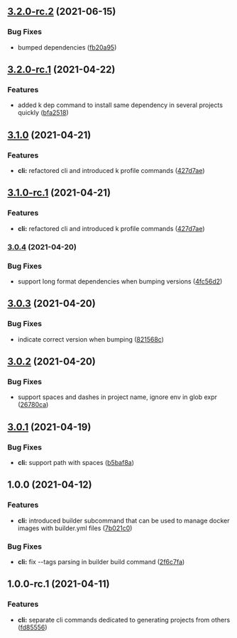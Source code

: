 ## [3.2.0-rc.2](https://github.com/charbonnierg/kapla-cli/compare/v3.2.0-rc.1...v3.2.0-rc.2) (2021-06-15)


### Bug Fixes

* bumped dependencies ([fb20a95](https://github.com/charbonnierg/kapla-cli/commit/fb20a95acc6dfc1b7e2fc152a9d3a6582570a94a))

## [3.2.0-rc.1](https://github.com/charbonnierg/kapla-cli/compare/v3.1.0...v3.2.0-rc.1) (2021-04-22)


### Features

* added k dep command to install same dependency in several projects quickly ([bfa2518](https://github.com/charbonnierg/kapla-cli/commit/bfa2518261ed1a4d24fee1b815537be9c6df18ac))

## [3.1.0](https://github.com/charbonnierg/kapla-cli/compare/v3.0.4...v3.1.0) (2021-04-21)


### Features

* **cli:** refactored cli and introduced k profile commands ([427d7ae](https://github.com/charbonnierg/kapla-cli/commit/427d7aec9f59238fbe1b4b3406ad4f84235bc60b))

## [3.1.0-rc.1](https://github.com/charbonnierg/kapla-cli/compare/v3.0.4...v3.1.0-rc.1) (2021-04-21)


### Features

* **cli:** refactored cli and introduced k profile commands ([427d7ae](https://github.com/charbonnierg/kapla-cli/commit/427d7aec9f59238fbe1b4b3406ad4f84235bc60b))

### [3.0.4](https://github.com/charbonnierg/kapla-cli/compare/v3.0.3...v3.0.4) (2021-04-20)


### Bug Fixes

* support long format dependencies when bumping versions ([4fc56d2](https://github.com/charbonnierg/kapla-cli/commit/4fc56d2974afac00b7309baf2885980fc3bae258))

## [3.0.3](https://github.com/charbonnierg/kapla-cli/compare/v3.0.2...v3.0.3) (2021-04-20)

### Bug Fixes

- indicate correct version when bumping ([821568c](https://github.com/charbonnierg/kapla-cli/commit/821568c79a4c4faa652aef49dd3fc7dfcbefe350))

## [3.0.2](https://github.com/charbonnierg/kapla-cli/compare/v3.0.1...v3.0.2) (2021-04-20)

### Bug Fixes

- support spaces and dashes in project name, ignore env in glob expr ([26780ca](https://github.com/charbonnierg/kapla-cli/commit/26780caad2ed82765576410cbb39324d990ea5f3))

## [3.0.1](https://github.com/charbonnierg/kapla-cli/compare/v3.0.0...v3.0.1) (2021-04-19)

### Bug Fixes

- **cli:** support path with spaces ([b5baf8a](https://github.com/charbonnierg/kapla-cli/commit/b5baf8ad27c7c4b4ffa6db245a26eb8fa1ca4f4d))

## 1.0.0 (2021-04-12)

### Features

- **cli:** introduced builder subcommand that can be used to manage docker images with builder.yml files ([7b021c0](https://github.com/charbonnierg/kapla-cli/commit/7b021c0c4a64d00e9803c7cd7da270d18dcb84b4))

### Bug Fixes

- **cli:** fix --tags parsing in builder build command ([2f6c7fa](https://github.com/charbonnierg/kapla-cli/commit/2f6c7fa82476b6100eedf2bf2f41e0147dfcd83a))

## 1.0.0-rc.1 (2021-04-11)

### Features

- **cli:** separate cli commands dedicated to generating projects from others ([fd85556](https://github.com/charbonnierg/kapla-cli/commit/fd855560e811f0b374632d643ac0ddcf7d09d05a))
